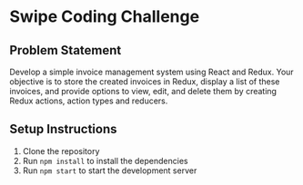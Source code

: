 # Swipe Coding Challenge

## Problem Statement

Develop a simple invoice management system using React and Redux. Your objective is to store the created invoices in Redux, display a list of these invoices, and provide options to view, edit, and delete them by creating Redux actions, action types and reducers.

## Setup Instructions

1. Clone the repository
2. Run `npm install` to install the dependencies
3. Run `npm start` to start the development server
